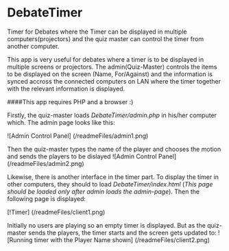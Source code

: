 # DebateTimer
Timer for Debates where the Timer can be displayed in multiple computers(projectors) and the quiz master can control the timer from another computer.

This app is very useful for debates where a timer is to be displayed in multiple screens or projectors. The admin(Quiz-Master) controls the items to be displayed on the screen (Name, For/Against) and the information is synced accross the connected computers on LAN where the timer together with the relevant information is displayed. 

####This app requires PHP and a browser :) 

Firstly, the quiz-master loads _DebateTimer/admin.php_ in his/her computer which. The admin page looks like this:

![Admin Control Panel] (/readmeFiles/admin1.png)

Then the quiz-master types the name of the player and chooses the motion and sends the players to be dislayed
![Admin Control Panel] (/readmeFiles/admin2.png)

Likewise, there is another interface in the timer part.
To display the timer in other computers, they should to load _DebateTimer/index.html_ (*This page should be loaded only after admin loads the admin-page*). Then the following page is displayed:

[!Timer] (/readmeFiles/client1.png)

Initially no users are playing so an empty timer is displayed. But as the quiz-master sends the players, the timer starts and the screen gets updated to:
![Running timer with the Player Name shown] (/readmeFiles/client2.png)
